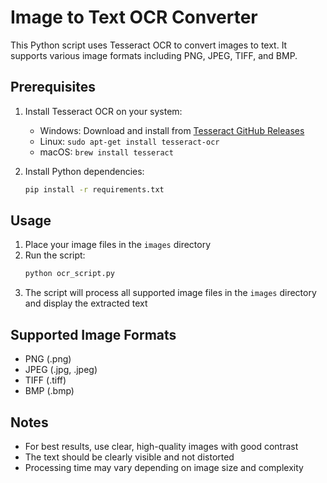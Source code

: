 # Image to Text OCR Converter

This Python script uses Tesseract OCR to convert images to text. It supports various image formats including PNG, JPEG, TIFF, and BMP.

## Prerequisites

1. Install Tesseract OCR on your system:
   - Windows: Download and install from [Tesseract GitHub Releases](https://github.com/UB-Mannheim/tesseract/wiki)
   - Linux: `sudo apt-get install tesseract-ocr`
   - macOS: `brew install tesseract`

2. Install Python dependencies:
   ```bash
   pip install -r requirements.txt
   ```

## Usage

1. Place your image files in the `images` directory
2. Run the script:
   ```bash
   python ocr_script.py
   ```
3. The script will process all supported image files in the `images` directory and display the extracted text

## Supported Image Formats

- PNG (.png)
- JPEG (.jpg, .jpeg)
- TIFF (.tiff)
- BMP (.bmp)

## Notes

- For best results, use clear, high-quality images with good contrast
- The text should be clearly visible and not distorted
- Processing time may vary depending on image size and complexity 
